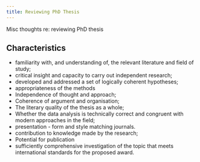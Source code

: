 ```yaml
---
title: Reviewing PhD Thesis
---
```

Misc thoughts re: reviewing PhD thesis

## Characteristics

- familiarity with, and understanding of, the relevant literature and field of study; 
- critical insight and capacity to carry out independent research; 
- developed and addressed a set of logically coherent hypotheses; 
- appropriateness of the methods 
- Independence of thought and approach; 
- Coherence of argument and organisation; 
- The literary quality of the thesis as a whole; 
- Whether the data analysis is technically correct and congruent with modern approaches in the field; 
- presentation - form and style matching journals.
- contribution to knowledge made by the research; 
- Potential for publication
- sufficiently comprehensive investigation of the topic that meets international standards for the proposed award.